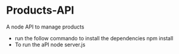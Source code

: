 # Products-API
A node API to manage products

 - run the follow commando to install the dependencies
        npm install
- To run the aPI
        node server.js
